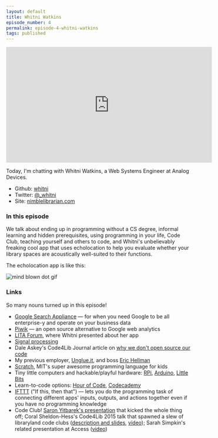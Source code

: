 ```yaml
---
layout: default
title: Whitni Watkins
episode_number: 4
permalink: episode-4-whitni-watkins
tags: published
---
```


<iframe width="560" height="315" src="https://www.youtube.com/embed/EPiJIAD8LsM" frameborder="0" allowfullscreen></iframe>
<p>
  Today, I'm chatting with Whitni Watkins, a Web Systems Engineer at Analog Devices.
</p>

<ul>
  <li>Github: <a href="https://github.com/whitni">whitni</a></li>
  <li>Twitter: <a href="https://twitter.com/_whitni">@_whitni</a></li>
  <li>Site: <a href="nimblelibrarian.com">nimblelibrarian.com</a></li>
</ul>

<h3>In this episode</h3>

<p>We talk about ending up in programming without a CS degree, informal learning and hidden prerequisites, using programming in your life, Code Club, teaching yourself and others to code, and Whitni's unbelievably freaking cool app that uses echolocation to help you evaluate whether your library spaces are acoustically well-suited to their functions.</p>

The echolocation app is like this:

![mind blown dot gif](https://media.giphy.com/media/msriR5ybSpQgo/giphy.gif)

<h3>Links</h3>

So many nouns turned up in this episode!


* [Google Search Appliance](https://developers.google.com/search-appliance/) &mdash; for when you need Google to be all enterprise-y and operate on your business data
* [Piwik](https://piwik.org/) &mdash; an open source alternative to Google web analytics
* [LITA Forum](http://litaforum.org/), where Whitni presented about her app
* [Signal processing](https://en.wikipedia.org/wiki/Signal_processing)
* Dale Askey's Code4Lib Journal article on [why we don't open source our code](http://journal.code4lib.org/articles/527)
* My previous employer, [Unglue.it](http://unglue.it/), and boss [Eric Hellman](http://go-to-hellman.blogspot.com/)
* [Scratch](https://scratch.mit.edu/), MIT's super awesome programming language for kids
* Tiny little computers and hackable/playful hardware: [RPi](https://www.raspberrypi.org/), [Arduino](https://www.arduino.cc/), [Little Bits](http://littlebits.cc/)
* Learn-to-code options: [Hour of Code](https://hourofcode.com/), [Codecademy](https://www.codecademy.com/)
* [IFTTT](https://ifttt.com/) ("If this, then that") &mdash; lets you do the programming task of connecting different apps' inputs, outputs, and actions together even if you have no programming knowledge
* Code Club! [Saron Yitbarek's presentation](http://bloggytoons.com/code-club/) that kicked the whole thing off; Coral Sheldon-Hess's Code4Lib 2015 talk that spawned a slew of libraryland code clubs ([description and slides](http://code4lib.org/conference/2015/sheldon-hess), [video](https://youtu.be/ACuilk3_xao?t=209)); Sarah Simpkin's related presentation at Access ([video](https://www.youtube.com/watch?v=Oyl_ZsxzUeE))

